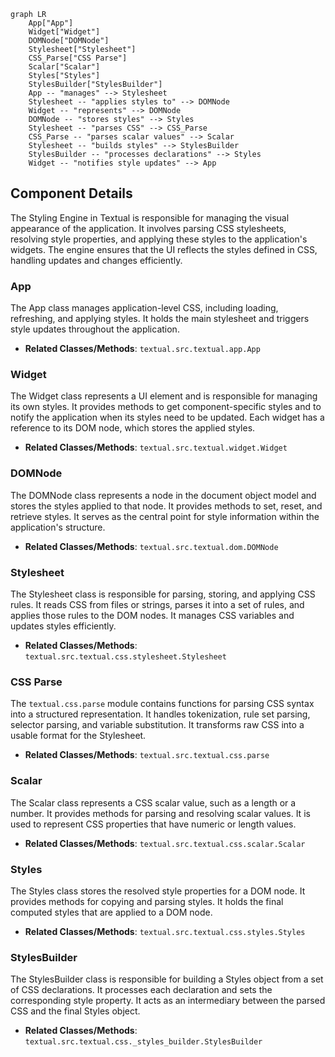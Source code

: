 ```mermaid
graph LR
    App["App"]
    Widget["Widget"]
    DOMNode["DOMNode"]
    Stylesheet["Stylesheet"]
    CSS_Parse["CSS Parse"]
    Scalar["Scalar"]
    Styles["Styles"]
    StylesBuilder["StylesBuilder"]
    App -- "manages" --> Stylesheet
    Stylesheet -- "applies styles to" --> DOMNode
    Widget -- "represents" --> DOMNode
    DOMNode -- "stores styles" --> Styles
    Stylesheet -- "parses CSS" --> CSS_Parse
    CSS_Parse -- "parses scalar values" --> Scalar
    Stylesheet -- "builds styles" --> StylesBuilder
    StylesBuilder -- "processes declarations" --> Styles
    Widget -- "notifies style updates" --> App
```

## Component Details

The Styling Engine in Textual is responsible for managing the visual appearance of the application. It involves parsing CSS stylesheets, resolving style properties, and applying these styles to the application's widgets. The engine ensures that the UI reflects the styles defined in CSS, handling updates and changes efficiently.

### App
The App class manages application-level CSS, including loading, refreshing, and applying styles. It holds the main stylesheet and triggers style updates throughout the application.
- **Related Classes/Methods**: `textual.src.textual.app.App`

### Widget
The Widget class represents a UI element and is responsible for managing its own styles. It provides methods to get component-specific styles and to notify the application when its styles need to be updated. Each widget has a reference to its DOM node, which stores the applied styles.
- **Related Classes/Methods**: `textual.src.textual.widget.Widget`

### DOMNode
The DOMNode class represents a node in the document object model and stores the styles applied to that node. It provides methods to set, reset, and retrieve styles. It serves as the central point for style information within the application's structure.
- **Related Classes/Methods**: `textual.src.textual.dom.DOMNode`

### Stylesheet
The Stylesheet class is responsible for parsing, storing, and applying CSS rules. It reads CSS from files or strings, parses it into a set of rules, and applies those rules to the DOM nodes. It manages CSS variables and updates styles efficiently.
- **Related Classes/Methods**: `textual.src.textual.css.stylesheet.Stylesheet`

### CSS Parse
The `textual.css.parse` module contains functions for parsing CSS syntax into a structured representation. It handles tokenization, rule set parsing, selector parsing, and variable substitution. It transforms raw CSS into a usable format for the Stylesheet.
- **Related Classes/Methods**: `textual.src.textual.css.parse`

### Scalar
The Scalar class represents a CSS scalar value, such as a length or a number. It provides methods for parsing and resolving scalar values. It is used to represent CSS properties that have numeric or length values.
- **Related Classes/Methods**: `textual.src.textual.css.scalar.Scalar`

### Styles
The Styles class stores the resolved style properties for a DOM node. It provides methods for copying and parsing styles. It holds the final computed styles that are applied to a DOM node.
- **Related Classes/Methods**: `textual.src.textual.css.styles.Styles`

### StylesBuilder
The StylesBuilder class is responsible for building a Styles object from a set of CSS declarations. It processes each declaration and sets the corresponding style property. It acts as an intermediary between the parsed CSS and the final Styles object.
- **Related Classes/Methods**: `textual.src.textual.css._styles_builder.StylesBuilder`
